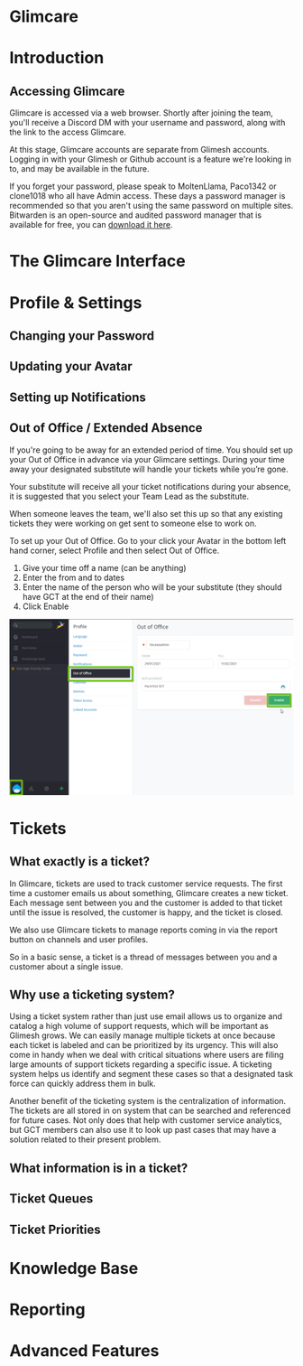 # Glimcare

# Introduction



## Accessing Glimcare
Glimcare is accessed via a web browser.  Shortly after joining the team, you'll receive a Discord DM with your username and password, along with the link to the access Glimcare.

At this stage, Glimcare accounts are separate from Glimesh accounts.  Logging in with your Glimesh or Github account is a feature we're looking in to, and may be available in the future.

If you forget your password, please speak to MoltenLlama, Paco1342 or clone1018 who all have Admin access.  These days a password manager is recommended so that you aren't using the same password on multiple sites.  Bitwarden is an open-source and audited password manager that is available for free, you can [download it here](https://bitwarden.com/).

# The Glimcare Interface

# Profile & Settings


## Changing your Password
## Updating your Avatar
## Setting up Notifications
## Out of Office / Extended Absence

If you're going to be away for an extended period of time.  You should set up your Out of Office in advance via your Glimcare settings.  During your time away your designated substitute will handle your tickets while you’re gone.

Your substitute will receive all your ticket notifications during your absence, it is suggested that you select your Team Lead as the substitute.

When someone leaves the team, we'll also set this up so that any existing tickets they were working on get sent to someone else to work on.

To set up your Out of Office.  Go to your click your Avatar in the bottom left hand corner, select Profile and then select Out of Office.

1. Give your time off a name (can be anything)
2. Enter the from and to dates
3. Enter the name of the person who will be your substitute (they should have GCT at the end of their name)
4. Click Enable

![Screenshot of Settings page showing Out of Office options](images\screenshots\settings-ooo.png)


# Tickets

## What exactly is a ticket?
In Glimcare, tickets are used to track customer service requests. The first time a customer emails us about something, Glimcare creates a new ticket. Each message sent between you and the customer is added to that ticket until the issue is resolved, the customer is happy, and the ticket is closed.

We also use Glimcare tickets to manage reports coming in via the report button on channels and user profiles.

So in a basic sense, a ticket is a thread of messages between you and a customer about a single issue.

## Why use a ticketing system?
Using a ticket system rather than just use email allows us to organize and catalog a high volume of support requests, which will be important as Glimesh grows. We can easily manage multiple tickets at once because each ticket is labeled and can be prioritized by its urgency. This will also come in handy when we deal with critical situations where users are filing large amounts of support tickets regarding a specific issue. A ticketing system helps us identify and segment these cases so that a designated task force can quickly address them in bulk.

Another benefit of the ticketing system is the centralization of information. The tickets are all stored in on system that can be searched and referenced for future cases. Not only does that help with customer service analytics, but GCT members can also use it to look up past cases that may have a solution related to their present problem.

## What information is in a ticket?
## Ticket Queues
## Ticket Priorities


# Knowledge Base
# Reporting
# Advanced Features


